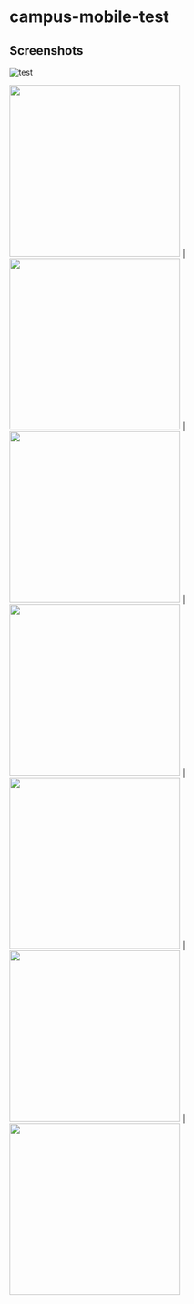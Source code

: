 # campus-mobile-test

## Screenshots
![test](https://github.com/UCSD/campus-mobile/blob/screenshots/screenshots/v5.0/ios/weather_card.png?raw=true "Weather")

<img src="https://github.com/UCSD/campus-mobile/blob/screenshots/screenshots/v5.0/ios/weather_card.png?raw=true" width="300" /> | <img src="https://github.com/UCSD/campus-mobile/blob/screenshots/screenshots/v5.0/ios/weather_card.png?raw=true" width="300" /> | <img src="https://github.com/UCSD/campus-mobile/blob/screenshots/screenshots/v5.0/ios/weather_card.png?raw=true" width="300" /> | <img src="https://github.com/UCSD/campus-mobile/blob/screenshots/screenshots/v5.0/ios/weather_card.png?raw=true" width="300" /> | <img src="https://github.com/UCSD/campus-mobile/blob/screenshots/screenshots/v5.0/ios/weather_card.png?raw=true" width="300" /> | <img src="https://github.com/UCSD/campus-mobile/blob/screenshots/screenshots/v5.0/ios/weather_card.png?raw=true" width="300" /> | <img src="https://github.com/UCSD/campus-mobile/blob/screenshots/screenshots/v5.0/ios/weather_card.png?raw=true" width="300" />


